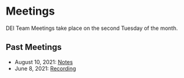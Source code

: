 # Meetings

DEI Team Meetings take place on the second Tuesday of the month. 

## Past Meetings
* August 10, 2021: [Notes](https://hackmd.io/eiS6Mqu4ToWHDYwP0iHA3A)
* June 8, 2021: [Recording](https://vimeo.com/561179521)
